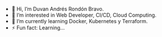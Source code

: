 - 👋 Hi, I’m Duvan Andrés Rondón Bravo.
- 👀 I’m interested in Web Developer, CI/CD, Cloud Computing.
- 🌱 I’m currently learning Docker, Kubernetes y Terraform.
- ⚡ Fun fact: Learning... 

<!---
RoBraDuvan/RoBraDuvan is a ✨ special ✨ repository because its `README.md` (this file) appears on your GitHub profile.
You can click the Preview link to take a look at your changes.
--->

